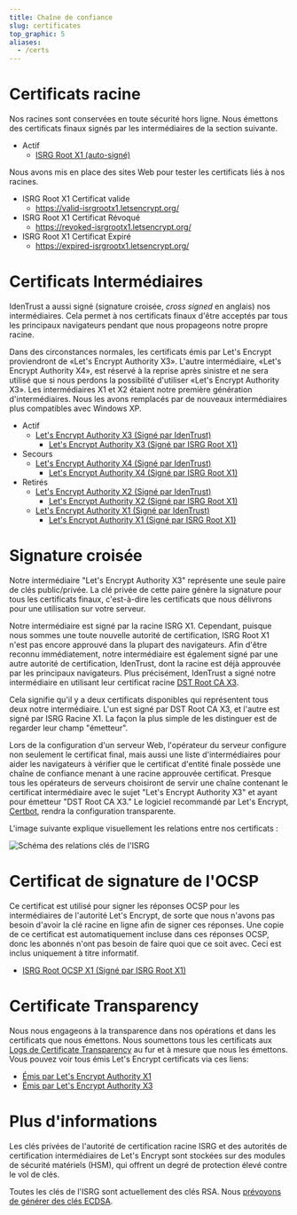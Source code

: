 ```yaml
---
title: Chaîne de confiance
slug: certificates
top_graphic: 5
aliases:
  - /certs
---
```


# Certificats racine

Nos racines sont conservées en toute sécurité hors ligne. Nous émettons des certificats finaux signés par les intermédiaires de la section suivante.

* Actif 
  * [ISRG Root X1 (auto-signé)](/certs/isrgrootx1.pem.txt)

Nous avons mis en place des sites Web pour tester les certificats liés à nos racines.

* ISRG Root X1 Certificat valide 
  * <https://valid-isrgrootx1.letsencrypt.org/>
* ISRG Root X1 Certificat Révoqué 
  * <https://revoked-isrgrootx1.letsencrypt.org/>
* ISRG Root X1 Certificat Expiré 
  * <https://expired-isrgrootx1.letsencrypt.org/>

# Certificats Intermédiaires

IdenTrust a aussi signé (signature croisée, *cross signed* en anglais) nos intermédiaires. Cela permet à nos certificats finaux d'être acceptés par tous les principaux navigateurs pendant que nous propageons notre propre racine.

Dans des circonstances normales, les certificats émis par Let's Encrypt proviendront de «Let's Encrypt Authority X3». L'autre intermédiaire, «Let's Encrypt Authority X4», est réservé à la reprise après sinistre et ne sera utilisé que si nous perdons la possibilité d'utiliser «Let's Encrypt Authority X3». Les intermédiaires X1 et X2 étaient notre première génération d'intermédiaires. Nous les avons remplacés par de nouveaux intermédiaires plus compatibles avec Windows XP.

* Actif 
  * [Let's Encrypt Authority X3 (Signé par IdenTrust)](/certs/lets-encrypt-x3-cross-signed.pem.txt) 
    * [Let's Encrypt Authority X3 (Signé par ISRG Root X1)](/certs/letsencryptauthorityx3.pem.txt)
* Secours 
  * [Let's Encrypt Authority X4 (Signé par IdenTrust)](/certs/lets-encrypt-x4-cross-signed.pem.txt) 
    * [Let's Encrypt Authority X4 (Signé par ISRG Root X1)](/certs/letsencryptauthorityx4.pem.txt)
* Retirés 
  * [Let's Encrypt Authority X2 (Signé par IdenTrust)](/certs/lets-encrypt-x2-cross-signed.pem.txt) 
    * [Let's Encrypt Authority X2 (Signé par ISRG Root X1)](/certs/letsencryptauthorityx2.pem.txt)
  * [Let's Encrypt Authority X1 (Signé par IdenTrust)](/certs/lets-encrypt-x1-cross-signed.pem.txt) 
    * [Let's Encrypt Authority X1 (Signé par ISRG Root X1)](/certs/letsencryptauthorityx1.pem.txt)

# Signature croisée

Notre intermédiaire "Let's Encrypt Authority X3" représente une seule paire de clés public/privée. La clé privée de cette paire génère la signature pour tous les certificats finaux, c'est-à-dire les certificats que nous délivrons pour une utilisation sur votre serveur.

Notre intermédiaire est signé par la racine ISRG X1. Cependant, puisque nous sommes une toute nouvelle autorité de certification, ISRG Root X1 n'est pas encore approuvé dans la plupart des navigateurs. Afin d'être reconnu immédiatement, notre intermédiaire est également signé par une autre autorité de certification, IdenTrust, dont la racine est déjà approuvée par les principaux navigateurs. Plus précisément, IdenTrust a signé notre intermédiaire en utilisant leur certificat racine [DST Root CA X3](https://www.identrust.com/certificates/trustid/root-download-x3.html).

Cela signifie qu'il y a deux certificats disponibles qui représentent tous deux notre intermédiaire. L'un est signé par DST Root CA X3, et l'autre est signé par ISRG Racine X1. La façon la plus simple de les distinguer est de regarder leur champ "émetteur".

Lors de la configuration d'un serveur Web, l'opérateur du serveur configure non seulement le certificat final, mais aussi une liste d'intermédiaires pour aider les navigateurs à vérifier que le certificat d'entité finale possède une chaîne de confiance menant à une racine approuvée certificat. Presque tous les opérateurs de serveurs choisiront de servir une chaîne contenant le certificat intermédiaire avec le sujet "Let's Encrypt Authority X3" et ayant pour émetteur "DST Root CA X3." Le logiciel recommandé par Let's Encrypt, [Certbot](https://certbot.org), rendra la configuration transparente.

L'image suivante explique visuellement les relations entre nos certificats :

<img src="/certs/isrg-keys.png" alt="Schéma des relations clés de l'ISRG" />

# Certificat de signature de l'OCSP

Ce certificat est utilisé pour signer les réponses OCSP pour les intermédiaires de l'autorité Let's Encrypt, de sorte que nous n'avons pas besoin d'avoir la clé racine en ligne afin de signer ces réponses. Une copie de ce certificat est automatiquement incluse dans ces réponses OCSP, donc les abonnés n'ont pas besoin de faire quoi que ce soit avec. Ceci est inclus uniquement à titre informatif.

* [ISRG Root OCSP X1 (Signé par ISRG Root X1)](/certs/isrg-root-ocsp-x1.pem.txt)

# Certificate Transparency

Nous nous engageons à la transparence dans nos opérations et dans les certificats que nous émettons. Nous soumettons tous les certificats aux [Logs de Certificate Transparency](https://www.certificate-transparency.org/) au fur et à mesure que nous les émettons. Vous pouvez voir tous émis Let's Encrypt certificats via ces liens:

* [Émis par Let's Encrypt Authority X1](https://crt.sh/?Identity=%25&iCAID=7395)
* [Émis par Let's Encrypt Authority X3](https://crt.sh/?Identity=%25&iCAID=16418)

# Plus d'informations

Les clés privées de l'autorité de certification racine ISRG et des autorités de certification intermédiaires de Let's Encrypt sont stockées sur des modules de sécurité matériels (HSM), qui offrent un degré de protection élevé contre le vol de clés.

Toutes les clés de l'ISRG sont actuellement des clés RSA. Nous [prévoyons de générer des clés ECDSA](/fr/upcoming-features/).